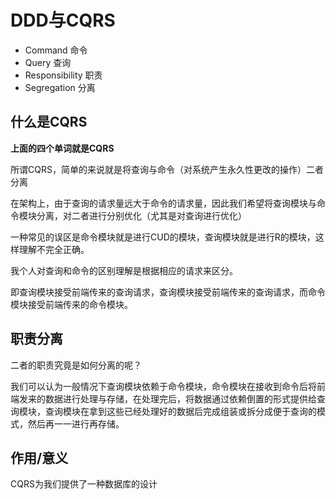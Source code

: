 # DDD与CQRS

* Command 命令
* Query  查询
* Responsibility 职责
* Segregation 分离

## 什么是CQRS

**上面的四个单词就是CQRS**

所谓CQRS，简单的来说就是将查询与命令（对系统产生永久性更改的操作）二者分离

在架构上，由于查询的请求量远大于命令的请求量，因此我们希望将查询模块与命令模块分离，对二者进行分别优化（尤其是对查询进行优化）

一种常见的误区是命令模块就是进行CUD的模块，查询模块就是进行R的模块，这样理解不完全正确。

我个人对查询和命令的区别理解是根据相应的请求来区分。

即查询模块接受前端传来的查询请求，查询模块接受前端传来的查询请求，而命令模块接受前端传来的命令模块。

## 职责分离

二者的职责究竟是如何分离的呢？

我们可以认为一般情况下查询模块依赖于命令模块，命令模块在接收到命令后将前端发来的数据进行处理与存储，在处理完后，将数据通过依赖倒置的形式提供给查询模块，查询模块在拿到这些已经处理好的数据后完成组装或拆分成便于查询的模式，然后再一一进行再存储。

## 作用/意义

CQRS为我们提供了一种数据库的设计


